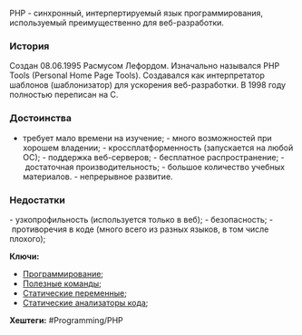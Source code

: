 PHP - синхронный, интерпертируемый язык программирования, используемый преимущественно для веб-разработки.

### История

Создан 08.06.1995 Расмусом Лефордом. Изначально назывался PHP Tools (Personal Home Page Tools). Создавался как интерпретатор шаблонов (шаблонизатор) для ускорения веб-разработки. В 1998 году полностью переписан на C.

### Достоинства

- требует мало времени на изучение;
- много возможностей при хорошем владении;
- кроссплатформенность (запускается на любой ОС);
- поддержка веб-серверов;
- бесплатное распространение;
- достаточная производительность;
- большое количество учебных материалов.
- непрерывное развитие.

### Недостатки

- узкопрофильность (используется только в веб);
- безопасность;
- противоречия в коде (много всего из разных языков, в том числе плохого);

**Ключи:**
- [Программирование](PROGRAMMING);
- [Полезные команды](Php-commands);
- [Статические переменные](Static-variables);
- [Статические анализаторы кода](static-code-analizers);

**Хештеги:** #Programming/PHP